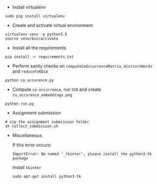- Install virtualenv
```
sudo pip install virtualenv 
```

- Create and activate virtual environment
```
virtualenv venv -p python3.5
source venv/bin/activate
```

- Install all the requirements
```
pip install -r requirements.txt
```

- Perform sanity checks on `computeCoOccurrenceMatrix`, `distinctWords` and `reduceToKDim`
```
python co_occurence.py
```

- Compute `co-occurrence`, run `SVD` and create `co_occurence_embeddings.png`
```
python run.py
```

- Assignment submission
```
# zip the assignment submission folder
sh collect_submission.sh
```


- Miscellaneous

  If this error occurs:
  ```
  ImportError: No named '_tkinter', please install the python3-tk package
  ```
  Install `tkinter`
  ```
  sudo apt-get install python3-tk
  ```
